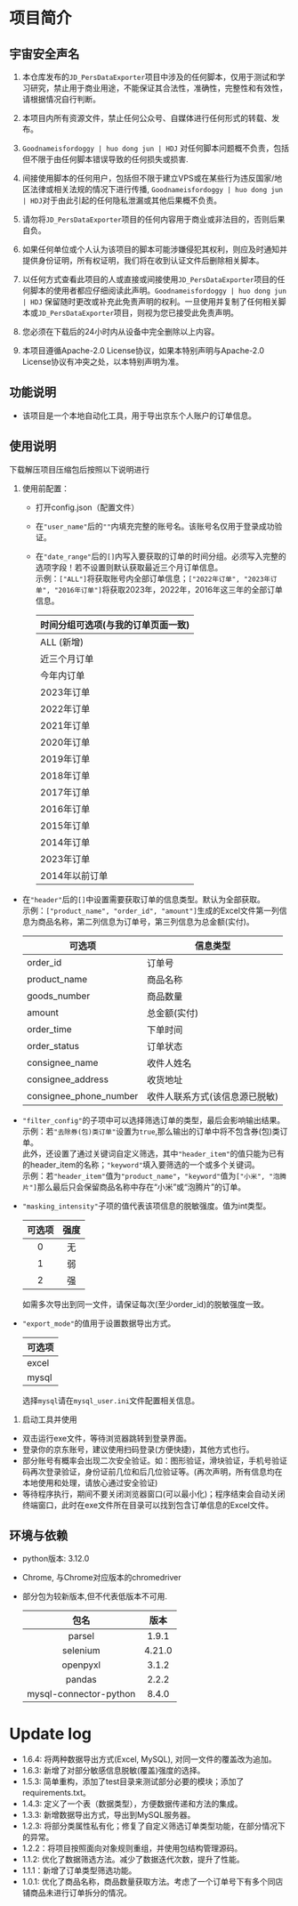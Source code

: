 # 项目简介

## 宇宙安全声名
1. 本仓库发布的`JD_PersDataExporter`项目中涉及的任何脚本，仅用于测试和学习研究，禁止用于商业用途，不能保证其合法性，准确性，完整性和有效性，请根据情况自行判断。

2. 本项目内所有资源文件，禁止任何公众号、自媒体进行任何形式的转载、发布。

3. `Goodnameisfordoggy | huo dong jun | HDJ` 对任何脚本问题概不负责，包括但不限于由任何脚本错误导致的任何损失或损害.

4. 间接使用脚本的任何用户，包括但不限于建立VPS或在某些行为违反国家/地区法律或相关法规的情况下进行传播, `Goodnameisfordoggy | huo dong jun | HDJ`对于由此引起的任何隐私泄漏或其他后果概不负责。

5. 请勿将`JD_PersDataExporter`项目的任何内容用于商业或非法目的，否则后果自负。

6. 如果任何单位或个人认为该项目的脚本可能涉嫌侵犯其权利，则应及时通知并提供身份证明，所有权证明，我们将在收到认证文件后删除相关脚本。

7. 以任何方式查看此项目的人或直接或间接使用`JD_PersDataExporter`项目的任何脚本的使用者都应仔细阅读此声明。`Goodnameisfordoggy | huo dong jun | HDJ` 保留随时更改或补充此免责声明的权利。一旦使用并复制了任何相关脚本或`JD_PersDataExporter`项目，则视为您已接受此免责声明。

8. 您必须在下载后的24小时内从设备中完全删除以上内容。

9. 本项目遵循Apache-2.0 License协议，如果本特别声明与Apache-2.0 License协议有冲突之处，以本特别声明为准。

## 功能说明
- 该项目是一个本地自动化工具，用于导出京东个人账户的订单信息。


## 使用说明
下载解压项目压缩包后按照以下说明进行
1. 使用前配置：
    - 打开config.json（配置文件）
    - 在`"user_name"`后的`""`内填充完整的账号名。该账号名仅用于登录成功验证。
    - 在`"date_range"`后的`[]`内写入要获取的订单的时间分组。必须写入完整的选项字段！若不设置则默认获取最近三个月订单信息。\
    示例：`["ALL"]`将获取账号内全部订单信息；`["2022年订单", "2023年订单", "2016年订单"]`将获取2023年，2022年，2016年这三年的全部订单信息。
  
        |时间分组可选项(与我的订单页面一致)|
        |---|
        |ALL (新增)
        |近三个月订单
        |今年内订单
        |2023年订单
        |2022年订单
        |2021年订单
        |2020年订单
        |2019年订单
        |2018年订单
        |2017年订单
        |2016年订单
        |2015年订单
        |2014年订单
        |2023年订单
        |2014年以前订单
- 在`"header"`后的`[]`中设置需要获取订单的信息类型。默认为全部获取。\
  示例：`["product_name", "order_id", "amount"]`生成的Excel文件第一列信息为商品名称，第二列信息为订单号，第三列信息为总金额(实付)。

    |可选项|信息类型|
    |---|---|
    order_id|订单号
    product_name|商品名称
    goods_number|商品数量
    amount|总金额(实付)
    order_time|下单时间
    order_status|订单状态
    consignee_name|收件人姓名
    consignee_address|收货地址
    consignee_phone_number|收件人联系方式(该信息源已脱敏)
- `"filter_config"`的子项中可以选择筛选订单的类型，最后会影响输出结果。
  示例：若`"去除券(包)类订单"`设置为`true`,那么输出的订单中将不包含券(包)类订单。\
  此外，还设置了通过关键词自定义筛选，其中`"header_item"`的值只能为已有的header_item的名称；`"keyword"`填入要筛选的一个或多个关键词。\
  示例：若`"header_item"`值为`"product_name"`，`"keyword"`值为`["小米", "泡腾片"]`那么最后只会保留商品名称中存在“小米”或“泡腾片”的订单。
- `"masking_intensity"`子项的值代表该项信息的脱敏强度。值为int类型。
  
  |可选项|强度|
  |:---:|:---:|
  0|无
  1|弱
  2|强

  如需多次导出到同一文件，请保证每次(至少order_id)的脱敏强度一致。
  
- `"export_mode"`的值用于设置数据导出方式。

  |可选项|
  |---|
  |excel
  |mysql

  选择`mysql`请在`mysql_user.ini`文件配置相关信息。

1. 启动工具并使用
- 双击运行exe文件，等待浏览器跳转到登录界面。
- 登录你的京东账号，建议使用扫码登录(方便快捷)，其他方式也行。
- 部分账号有概率会出现二次安全验证。如：图形验证，滑块验证，手机号验证码再次登录验证，身份证前几位和后几位验证等。(再次声明，所有信息均在本地使用和处理，请放心通过安全验证)
- 等待程序执行，期间不要关闭浏览器窗口(可以最小化)；程序结束会自动关闭终端窗口，此时在exe文件所在目录可以找到包含订单信息的Excel文件。

## 环境与依赖
- python版本: 3.12.0
- Chrome, 与Chrome对应版本的chromedriver
- 部分包为较新版本,但不代表低版本不可用.
  
    |包名|版本|
    |:---:|:---:|
    parsel|1.9.1
    selenium|4.21.0
    openpyxl|3.1.2
    pandas|2.2.2
    mysql-connector-python|8.4.0
  
# Update log
- 1.6.4: 将两种数据导出方式(Excel, MySQL), 对同一文件的覆盖改为追加。 
- 1.6.3: 新增了对部分敏感信息脱敏(覆盖)强度的选择。
- 1.5.3: 简单重构，添加了test目录来测试部分必要的模块；添加了requirements.txt。
- 1.4.3: 定义了一个表（数据类型），方便数据传递和方法的集成。
- 1.3.3: 新增数据导出方式，导出到MySQL服务器。
- 1.2.3: 将部分类属性私有化；修复了自定义筛选订单类型功能，在部分情况下的异常。
- 1.2.2：将项目按照面向对象规则重组，并使用包结构管理源码。
- 1.1.2: 优化了数据筛选方法。减少了数据迭代次数，提升了性能。
- 1.1.1：新增了订单类型筛选功能。
- 1.0.1: 优化了商品名称，商品数量获取方法。考虑了一个订单号下有多个同店铺商品未进行订单拆分的情况。